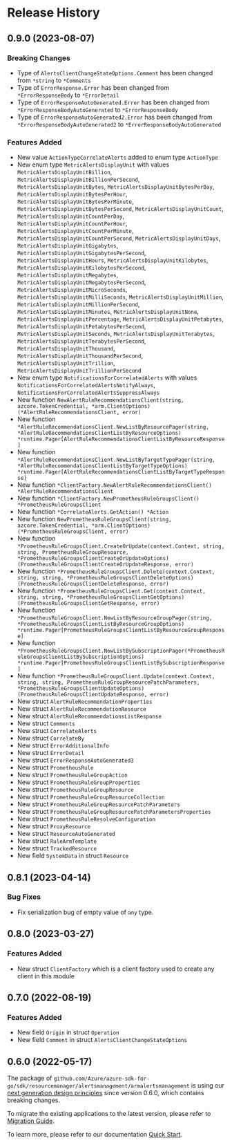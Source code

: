 # Release History

## 0.9.0 (2023-08-07)
### Breaking Changes

- Type of `AlertsClientChangeStateOptions.Comment` has been changed from `*string` to `*Comments`
- Type of `ErrorResponse.Error` has been changed from `*ErrorResponseBody` to `*ErrorDetail`
- Type of `ErrorResponseAutoGenerated.Error` has been changed from `*ErrorResponseBodyAutoGenerated` to `*ErrorResponseBody`
- Type of `ErrorResponseAutoGenerated2.Error` has been changed from `*ErrorResponseBodyAutoGenerated2` to `*ErrorResponseBodyAutoGenerated`

### Features Added

- New value `ActionTypeCorrelateAlerts` added to enum type `ActionType`
- New enum type `MetricAlertsDisplayUnit` with values `MetricAlertsDisplayUnitBillion`, `MetricAlertsDisplayUnitBillionPerSecond`, `MetricAlertsDisplayUnitBytes`, `MetricAlertsDisplayUnitBytesPerDay`, `MetricAlertsDisplayUnitBytesPerHour`, `MetricAlertsDisplayUnitBytesPerMinute`, `MetricAlertsDisplayUnitBytesPerSecond`, `MetricAlertsDisplayUnitCount`, `MetricAlertsDisplayUnitCountPerDay`, `MetricAlertsDisplayUnitCountPerHour`, `MetricAlertsDisplayUnitCountPerMinute`, `MetricAlertsDisplayUnitCountPerSecond`, `MetricAlertsDisplayUnitDays`, `MetricAlertsDisplayUnitGigabytes`, `MetricAlertsDisplayUnitGigabytesPerSecond`, `MetricAlertsDisplayUnitHours`, `MetricAlertsDisplayUnitKilobytes`, `MetricAlertsDisplayUnitKilobytesPerSecond`, `MetricAlertsDisplayUnitMegabytes`, `MetricAlertsDisplayUnitMegabytesPerSecond`, `MetricAlertsDisplayUnitMicroSeconds`, `MetricAlertsDisplayUnitMilliSeconds`, `MetricAlertsDisplayUnitMillion`, `MetricAlertsDisplayUnitMillionPerSecond`, `MetricAlertsDisplayUnitMinutes`, `MetricAlertsDisplayUnitNone`, `MetricAlertsDisplayUnitPercentage`, `MetricAlertsDisplayUnitPetabytes`, `MetricAlertsDisplayUnitPetabytesPerSecond`, `MetricAlertsDisplayUnitSeconds`, `MetricAlertsDisplayUnitTerabytes`, `MetricAlertsDisplayUnitTerabytesPerSecond`, `MetricAlertsDisplayUnitThousand`, `MetricAlertsDisplayUnitThousandPerSecond`, `MetricAlertsDisplayUnitTrillion`, `MetricAlertsDisplayUnitTrillionPerSecond`
- New enum type `NotificationsForCorrelatedAlerts` with values `NotificationsForCorrelatedAlertsNotifyAlways`, `NotificationsForCorrelatedAlertsSuppressAlways`
- New function `NewAlertRuleRecommendationsClient(string, azcore.TokenCredential, *arm.ClientOptions) (*AlertRuleRecommendationsClient, error)`
- New function `*AlertRuleRecommendationsClient.NewListByResourcePager(string, *AlertRuleRecommendationsClientListByResourceOptions) *runtime.Pager[AlertRuleRecommendationsClientListByResourceResponse]`
- New function `*AlertRuleRecommendationsClient.NewListByTargetTypePager(string, *AlertRuleRecommendationsClientListByTargetTypeOptions) *runtime.Pager[AlertRuleRecommendationsClientListByTargetTypeResponse]`
- New function `*ClientFactory.NewAlertRuleRecommendationsClient() *AlertRuleRecommendationsClient`
- New function `*ClientFactory.NewPrometheusRuleGroupsClient() *PrometheusRuleGroupsClient`
- New function `*CorrelateAlerts.GetAction() *Action`
- New function `NewPrometheusRuleGroupsClient(string, azcore.TokenCredential, *arm.ClientOptions) (*PrometheusRuleGroupsClient, error)`
- New function `*PrometheusRuleGroupsClient.CreateOrUpdate(context.Context, string, string, PrometheusRuleGroupResource, *PrometheusRuleGroupsClientCreateOrUpdateOptions) (PrometheusRuleGroupsClientCreateOrUpdateResponse, error)`
- New function `*PrometheusRuleGroupsClient.Delete(context.Context, string, string, *PrometheusRuleGroupsClientDeleteOptions) (PrometheusRuleGroupsClientDeleteResponse, error)`
- New function `*PrometheusRuleGroupsClient.Get(context.Context, string, string, *PrometheusRuleGroupsClientGetOptions) (PrometheusRuleGroupsClientGetResponse, error)`
- New function `*PrometheusRuleGroupsClient.NewListByResourceGroupPager(string, *PrometheusRuleGroupsClientListByResourceGroupOptions) *runtime.Pager[PrometheusRuleGroupsClientListByResourceGroupResponse]`
- New function `*PrometheusRuleGroupsClient.NewListBySubscriptionPager(*PrometheusRuleGroupsClientListBySubscriptionOptions) *runtime.Pager[PrometheusRuleGroupsClientListBySubscriptionResponse]`
- New function `*PrometheusRuleGroupsClient.Update(context.Context, string, string, PrometheusRuleGroupResourcePatchParameters, *PrometheusRuleGroupsClientUpdateOptions) (PrometheusRuleGroupsClientUpdateResponse, error)`
- New struct `AlertRuleRecommendationProperties`
- New struct `AlertRuleRecommendationResource`
- New struct `AlertRuleRecommendationsListResponse`
- New struct `Comments`
- New struct `CorrelateAlerts`
- New struct `CorrelateBy`
- New struct `ErrorAdditionalInfo`
- New struct `ErrorDetail`
- New struct `ErrorResponseAutoGenerated3`
- New struct `PrometheusRule`
- New struct `PrometheusRuleGroupAction`
- New struct `PrometheusRuleGroupProperties`
- New struct `PrometheusRuleGroupResource`
- New struct `PrometheusRuleGroupResourceCollection`
- New struct `PrometheusRuleGroupResourcePatchParameters`
- New struct `PrometheusRuleGroupResourcePatchParametersProperties`
- New struct `PrometheusRuleResolveConfiguration`
- New struct `ProxyResource`
- New struct `ResourceAutoGenerated`
- New struct `RuleArmTemplate`
- New struct `TrackedResource`
- New field `SystemData` in struct `Resource`


## 0.8.1 (2023-04-14)
### Bug Fixes

- Fix serialization bug of empty value of `any` type.

## 0.8.0 (2023-03-27)
### Features Added

- New struct `ClientFactory` which is a client factory used to create any client in this module


## 0.7.0 (2022-08-19)
### Features Added

- New field `Origin` in struct `Operation`
- New field `Comment` in struct `AlertsClientChangeStateOptions`


## 0.6.0 (2022-05-17)

The package of `github.com/Azure/azure-sdk-for-go/sdk/resourcemanager/alertsmanagement/armalertsmanagement` is using our [next generation design principles](https://azure.github.io/azure-sdk/general_introduction.html) since version 0.6.0, which contains breaking changes.

To migrate the existing applications to the latest version, please refer to [Migration Guide](https://aka.ms/azsdk/go/mgmt/migration).

To learn more, please refer to our documentation [Quick Start](https://aka.ms/azsdk/go/mgmt).